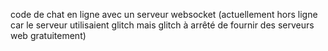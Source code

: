 code de chat en ligne avec un serveur websocket (actuellement hors ligne car le serveur utilisaient glitch mais glitch à arrêté de fournir des serveurs web gratuitement)
